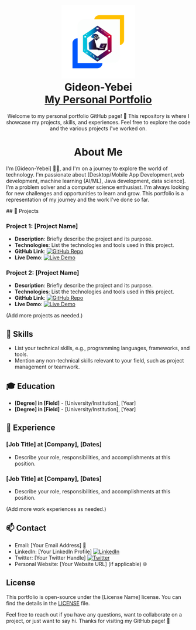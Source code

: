 <h1 align="center">
  <img src="https://github.com/Gideon-Yebei/Gideon-Yebei.github.io/blob/main/img/removebg-preview.png" width="200" alt="Gideon Yebei">
  <br>
  <B>Gideon-Yebei</B>
  <br/>
  <a href="#">My Personal Portfolio </a>
</h1>

<div align="center">
  Welcome to my personal portfolio GitHub page! 🚀 This repository is where I showcase my projects, skills, and experiences. Feel free to explore the code and the various projects I've worked on.
</div>

## <h1 align="center">About Me</h1>
<p>
I'm [Gideon-Yebei] 👨‍💻, and I'm on a journey to explore the world of technology. 
I'm passionate about [Desktop/Mobile App Development,web development, machine learning (AI/ML), Java development, data science].
<br/>
I'm a problem solver and a computer science enthusiast. I'm always looking for new challenges and opportunities to learn and grow. 
This portfolio is a representation of my journey and the work I've done so far.
</p>
## 🚀 Projects

### Project 1: [Project Name]

- **Description**: Briefly describe the project and its purpose.
- **Technologies**: List the technologies and tools used in this project.
- **GitHub Link**: [![GitHub Repo](https://img.shields.io/badge/GitHub-Repo-<COLOR>.svg)](GitHubRepoLink)
- **Live Demo**: [![Live Demo](https://img.shields.io/badge/Live-Demo-<COLOR>.svg)](LiveDemoLink)

### Project 2: [Project Name]

- **Description**: Briefly describe the project and its purpose.
- **Technologies**: List the technologies and tools used in this project.
- **GitHub Link**: [![GitHub Repo](https://img.shields.io/badge/GitHub-Repo-<COLOR>.svg)](GitHubRepoLink)
- **Live Demo**: [![Live Demo](https://img.shields.io/badge/Live-Demo-<COLOR>.svg)](LiveDemoLink)

(Add more projects as needed.)

## 💼 Skills

- List your technical skills, e.g., programming languages, frameworks, and tools.
- Mention any non-technical skills relevant to your field, such as project management or teamwork.

## 🎓 Education

- **[Degree] in [Field]** - [University/Institution], [Year]
- **[Degree] in [Field]** - [University/Institution], [Year]

## 🌟 Experience

### [Job Title] at [Company], [Dates]

- Describe your role, responsibilities, and accomplishments at this position.

### [Job Title] at [Company], [Dates]

- Describe your role, responsibilities, and accomplishments at this position.

(Add more work experiences as needed.)

## 📫 Contact

- Email: [Your Email Address] 📧
- LinkedIn: [Your LinkedIn Profile] [![LinkedIn](https://img.shields.io/badge/LinkedIn-Profile-<COLOR>.svg)](LinkedInProfileLink)
- Twitter: [Your Twitter Handle] [![Twitter](https://img.shields.io/badge/Twitter-Handle-<COLOR>.svg)](TwitterHandleLink)
- Personal Website: [Your Website URL] (if applicable) 🌐

## License

This portfolio is open-source under the [License Name] license. You can find the details in the [LICENSE](LICENSE) file.

Feel free to reach out if you have any questions, want to collaborate on a project, or just want to say hi. Thanks for visiting my GitHub page! 🙌
